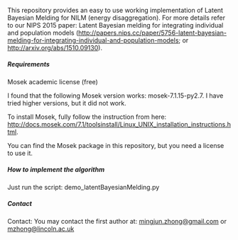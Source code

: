 
This repository provides an easy to use working implementation of Latent Bayesian Melding for NILM (energy disaggregation).
For more details refer to our NIPS 2015 paper: Latent Bayesian melding for integrating individual and population models (http://papers.nips.cc/paper/5756-latent-bayesian-melding-for-integrating-individual-and-population-models;
or http://arxiv.org/abs/1510.09130). 

##### Requirements
Mosek academic license (free)

I found that the following Mosek version works: mosek-7.1.15-py2.7. I have tried higher versions, but it did not work.

To install Mosek, fully follow the instruction from here: http://docs.mosek.com/7.1/toolsinstall/Linux_UNIX_installation_instructions.html.

You can find the Mosek package in this repository, but you need a license to use it.

##### How to implement the algorithm
Just run the script: demo_latentBayesianMelding.py

##### Contact

Contact: You may contact the first author at:
mingjun.zhong@gmail.com or mzhong@lincoln.ac.uk


